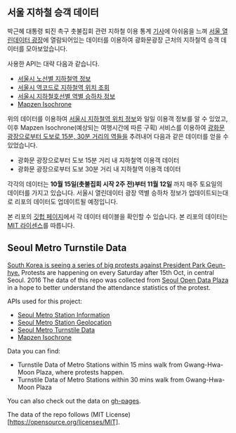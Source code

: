 ## 서울 지하철 승객 데이터 

박근혜 대통령 퇴진 촉구 촛불집회 관련 지하철 이용 통계 [기사](http://www.huffingtonpost.kr/2016/11/13/story_n_12936242.html)에 아쉬움을 느껴 [서울 열린데이터 광장](http://data.seoul.go.kr/)에 열람되어있는 데이터를 이용하여 광화문광장 근처의 지하철역 승객 데이터를 모아보았습니다.

사용한 API는 대략 다음과 같습니다.

- [서울시 노선별 지하철역 정보](http://data.seoul.go.kr/openinf/sheetview.jsp?infId=OA-119)
- [서울시 역코드로 지하철역 위치 조회](http://data.seoul.go.kr/openinf/openapiview.jsp?infId=OA-118)
- [서울시 지하철호선별 역별 승하차 정보](http://data.seoul.go.kr/openinf/openapiview.jsp?infId=OA-12914)
- [Mapzen Isochrone](https://mapzen.com/documentation/mobility/explorer/overview/)

위의 데이터를 이용하여 [서울시 지하철역 위치 정보](https://gist.github.com/hanbyul-here/c1ecc399372220bff0642f696f383cf9)와 일일 이용객 정보를 알 수 있었고, 이후 Mapzen Isochrone(예상되는 여행시간에 따른 구획) 서비스를 이용하여 [광화문 광장으로부터 도보로 15분, 30분 거리의 역들을](https://mapzen.com/mobility/explorer/#/isochrones?bbox=126.92856788635252%2C37.553151554955924%2C127.02744483947754%2C37.59675599538423&isochrone_mode=pedestrian&pin=37.57497%2C126.977978) 추려내어 다음과 같은 데이터를 얻을 수 있었습니다. 

- 광화문 광장으로부터 도보 15분 거리 내 지하철역 이용객 데이터
- 광화문 광장으로부터 도보 30분 거리 내 지하철역 이용객 데이터

각각의 데이터는 **10월 15일(촛불집회 시작 2주 전)부터 11월 12일** 까지 매주 토요일의 데이터를 가지고 있습니다. 서울시 열린데이터 광장 역별 승하차 정보가 업데이트되는대로 리포의 데이터도 업데이트될 예정입니다.

본 리포의 [깃헙 페이지](https://hanbyul-here.github.io/seoul-metro-turnstile-data/)에서 각 데이터 테이블을 확인할 수 있습니다.
본 리포의 데이터는 [MIT 라이센스](https://ko.wikipedia.org/wiki/MIT_%ED%97%88%EA%B0%80%EC%84%9C)를 따릅니다.

## Seoul Metro Turnstile Data

[South Korea is seeing a series of big protests against President Park Geun-hye.](http://www.nytimes.com/2016/11/26/world/asia/korea-park-geun-hye-protests.html?_r=0) Protests are happening on every Saturday after 15th Oct, in central Seoul. 2016 The data of this repo was collected from [Seoul Open Data Plaza](http://data.seoul.go.kr/) in a hope to better understand the attendance statistics of the protest. 

APIs used for this project:

- [Seoul Metro Station Information](http://data.seoul.go.kr/openinf/sheetview.jsp?infId=OA-119)
- [Seoul Metro Station Geolocation](http://data.seoul.go.kr/openinf/openapiview.jsp?infId=OA-118)
- [Seoul Metro Turnstile Data](http://data.seoul.go.kr/openinf/openapiview.jsp?infId=OA-12914)
- [Mapzen Isochrone](https://mapzen.com/documentation/mobility/explorer/overview/)

Data you can find:

- Turnstile Data of Metro Stations within 15 mins walk from Gwang-Hwa-Moon Plaza, where protests happen.
- Turnstile Data of Metro Stations within 30 mins walk from Gwang-Hwa-Moon Plaza

You can also check out the data on [gh-pages](https://hanbyul-here/github.io/seoul-metro-turnstile-data).

The data of the repo follows (MIT License)[https://opensource.org/licenses/MIT].
